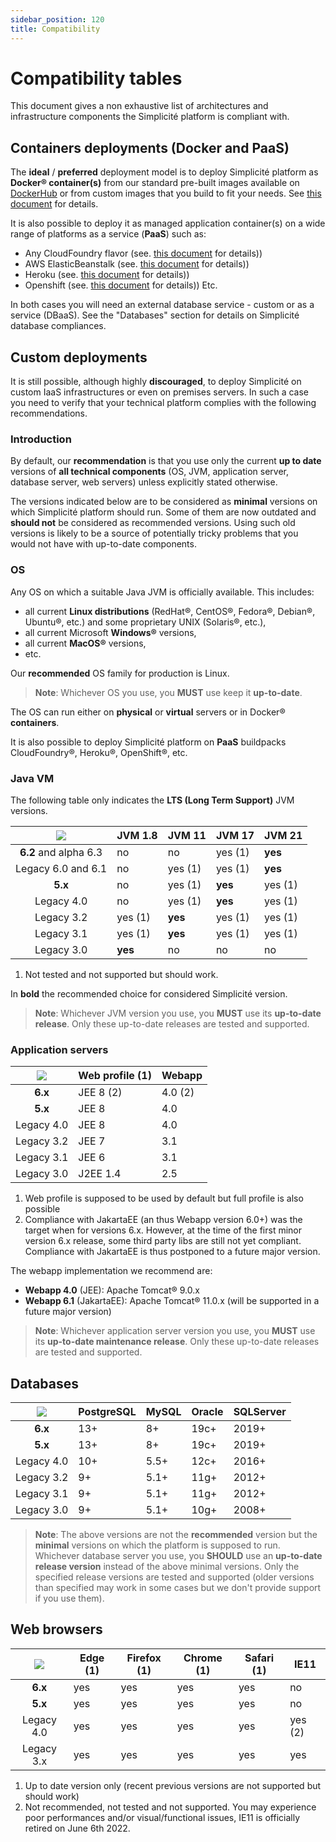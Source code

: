 ```yaml
---
sidebar_position: 120
title: Compatibility
---
```


Compatibility tables
=================

This document gives a non exhaustive list of architectures and infrastructure components the Simplicité platform is compliant with.

Containers deployments (Docker and PaaS)
----------------------------------------

The **ideal** / **preferred** deployment model is to deploy Simplicité platform as **Docker&reg; container(s)**
from our standard pre-built images available on [DockerHub](https://hub.docker.com/r/simplicite/) or from custom images that you build to fit your needs.
See [this document](/docs/operation/docker) for details.

It is also possible to deploy it as managed application container(s) on a wide range of platforms as a service (**PaaS**) such as:

- Any CloudFoundry flavor (see. [this document](/docs/operation/cloudfoundry) for details))
- AWS ElasticBeanstalk (see. [this document](/docs/operation/aws-elasticbeanstalk) for details))
- Heroku (see. [this document](/docs/operation/heroku) for details))
- Openshift (see. [this document](/docs/operation/openshift) for details))
Etc.

In both cases you will need an external database service - custom or as a service (DBaaS).
See the "Databases" section for details on Simplicité database compliances.

Custom deployments
------------------

It is still possible, although highly **discouraged**, to deploy Simplicité on custom IaaS infrastructures or even on premises servers.
In such a case you need to verify that your technical platform complies with the following recommendations.

### Introduction

By default, our **recommendation** is that you use only the current **up to date** versions of **all technical components**
(OS, JVM, application server, database server, web servers) unless explicitly stated otherwise.

The versions indicated below are to be considered as **minimal** versions on which Simplicité platform should run.
Some of them are now outdated and **should not** be considered as recommended versions.
Using such old versions is likely to be a source of potentially tricky problems that you would not have with up-to-date components.

### OS

Any OS on which a suitable Java JVM is officially available. This includes:

- all current **Linux distributions** (RedHat&reg;, CentOS&reg;, Fedora&reg;, Debian&reg;, Ubuntu&reg;, etc.) and some proprietary UNIX (Solaris&reg;, etc.),
- all current Microsoft **Windows&reg;** versions,
- all current **MacOS&reg;** versions,
- etc.

Our **recommended** OS family for production is Linux.

> **Note**: Whichever OS you use, you **MUST** use keep it **up-to-date**.

The OS can run either on **physical** or **virtual** servers or in Docker&reg; **containers**.

It is also possible to deploy Simplicité platform on **PaaS** buildpacks CloudFoundry&reg;, Heroku&reg;, OpenShift&reg;, etc.

### Java VM

The following table only indicates the **LTS (Long Term Support)** JVM versions.

| ![](https://platform.simplicite.io/logos/logo125.png) | JVM 1.8 | JVM 11  | JVM 17  | JVM 21  |
|:-----------------------------------------------------:|---------|---------|---------|---------|
| **6.2** and alpha 6.3                                 | no      | no      | yes (1) | **yes** |
| Legacy 6.0 and 6.1                                    | no      | yes (1) | yes (1) | **yes** |
| **5.x**                                               | no      | yes (1) | **yes** | yes (1) |
| Legacy 4.0                                            | no      | yes (1) | **yes** | yes (1) |
| Legacy 3.2                                            | yes (1) | **yes** | yes (1) | yes (1) |
| Legacy 3.1                                            | yes (1) | **yes** | yes (1) | yes (1) |
| Legacy 3.0                                            | **yes** | no      | no      | no      |

1. Not tested and not supported but should work.

In **bold** the recommended choice for considered Simplicité version.

> **Note**: Whichever JVM version you use, you **MUST** use its **up-to-date release**.
> Only these up-to-date releases are tested and supported.

### Application servers

| ![](https://platform.simplicite.io/logos/logo125.png) | Web profile (1) | Webapp  |
|:-----------------------------------------------------:|-----------------|---------|
| **6.x**                                               | JEE 8 (2)       | 4.0 (2) |
| **5.x**                                               | JEE 8           | 4.0     |
| Legacy 4.0                                            | JEE 8           | 4.0     |
| Legacy 3.2                                            | JEE 7           | 3.1     |
| Legacy 3.1                                            | JEE 6           | 3.1     |
| Legacy 3.0                                            | J2EE 1.4        | 2.5     |

1. Web profile is supposed to be used by default but full profile is also possible
2. Compliance with JakartaEE (an thus Webapp version 6.0+) was the target when for versions 6.x.
However, at the time of the first minor version 6.x release, some third party libs are still not yet compliant.
Compliance with JakartaEE is thus postponed to a future major version.

The webapp implementation we recommend are:

* **Webapp 4.0** (JEE): Apache Tomcat&reg; 9.0.x
* **Webapp 6.1** (JakartaEE): Apache Tomcat&reg; 11.0.x (will be supported in a future major version)

> **Note**: Whichever application server version you use, you **MUST** use its  **up-to-date maintenance release**.
> Only these up-to-date releases are tested and supported.

Databases
---------

| ![](https://platform.simplicite.io/logos/logo125.png) | PostgreSQL | MySQL | Oracle   | SQLServer |
|:-----------------------------------------------------:|------------|-------|----------|-----------|
| **6.x**                                               | 13+        | 8+    | 19c+     | 2019+     |
| **5.x**                                               | 13+        | 8+    | 19c+     | 2019+     |
| Legacy 4.0                                            | 10+        | 5.5+  | 12c+     | 2016+     |
| Legacy 3.2                                            | 9+         | 5.1+  | 11g+     | 2012+     |
| Legacy 3.1                                            | 9+         | 5.1+  | 11g+     | 2012+     |
| Legacy 3.0                                            | 9+         | 5.1+  | 10g+     | 2008+     |

> **Note**: The above versions are not the **recommended** version but the **minimal** versions on which the platform is supposed to run.
> Whichever database server you use, you **SHOULD** use an **up-to-date release version** instead of the above minimal versions.
> Only the specified release versions are tested and supported (older versions than specified may work in some cases but we don't provide support if you use them).

Web browsers
------------

| ![](https://platform.simplicite.io/logos/logo125.png) | Edge (1) |Firefox (1) | Chrome (1) | Safari (1) | IE11    |
|:-----------------------------------------------------:|----------|------------|------------|------------|---------|
| **6.x**                                               | yes      | yes        | yes        | yes        | no      |
| **5.x**                                               | yes      | yes        | yes        | yes        | no      |
| Legacy 4.0                                            | yes      | yes        | yes        | yes        | yes (2) |
| Legacy 3.x                                            | yes      | yes        | yes        | yes        | yes     |

1. Up to date version only (recent previous versions are not supported but should work)
2. Not recommended, not tested and not supported. You may experience poor performances and/or visual/functional issues, IE11 is officially retired on June 6th 2022.
